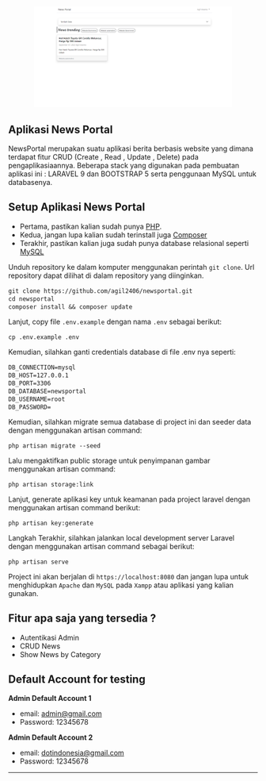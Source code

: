 <p align="center"><img src="public/assets/news.png" width="400" alt="Laravel Logo" class="border border-dark border-3"></p>

## Aplikasi News Portal 
NewsPortal merupakan suatu aplikasi berita berbasis website yang dimana terdapat fitur CRUD (Create , Read , Update , Delete) pada pengaplikasiaannya. Beberapa stack yang digunakan pada pembuatan aplikasi ini : LARAVEL 9 dan BOOTSTRAP 5 serta penggunaan MySQL untuk databasenya. 

## Setup Aplikasi News Portal
- Pertama, pastikan kalian sudah punya [PHP](https://php.net).
- Kedua, jangan lupa kalian sudah terinstall juga [Composer](https://getcomposer.org)
- Terakhir, pastikan kalian juga sudah punya database relasional seperti [MySQL](https://www.mysql.com/downloads/)

Unduh repository ke dalam komputer menggunakan perintah `git clone`. Url
repository dapat dilihat di dalam repository yang diinginkan.

```
git clone https://github.com/agil2406/newsportal.git
cd newsportal
composer install && composer update
```
Lanjut, copy file `.env.example` dengan nama `.env` sebagai berikut:
```
cp .env.example .env
```
Kemudian, silahkan ganti credentials database di file .env nya seperti:
```
DB_CONNECTION=mysql
DB_HOST=127.0.0.1
DB_PORT=3306
DB_DATABASE=newsportal
DB_USERNAME=root
DB_PASSWORD=
```

Kemudian, silahkan migrate semua database di project ini dan seeder data dengan menggunakan artisan command:
```
php artisan migrate --seed
```
Lalu mengaktifkan public storage untuk penyimpanan gambar menggunakan artisan command:
```
php artisan storage:link
```
Lanjut, generate aplikasi key untuk keamanan pada project laravel dengan menggunakan artisan command berikut:
```
php artisan key:generate
```
Langkah Terakhir, silahkan jalankan local development server Laravel dengan menggunakan artisan command sebagai berikut:
```
php artisan serve
```
Project ini akan berjalan di `https://localhost:8080` dan jangan lupa untuk menghidupkan `Apache` dan `MySQL` pada `Xampp` atau aplikasi yang kalian gunakan.

## Fitur apa saja yang tersedia ?
- Autentikasi Admin
- CRUD News
- Show News by Category
  
## Default Account for testing
**Admin Default Account 1**
- email: admin@gmail.com
- Password: 12345678
  
**Admin Default Account 2**
- email: dotindonesia@gmail.com
- Password: 12345678
---